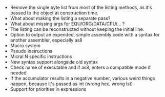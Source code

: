 - Remove the single byte list from most of the listing methods, as it's passed to the object at construction time.
- What about making the listing a separate pass?
- What about missing args for EQU/ORG/DATA/CPU/... ?
- The listing can be reconstructed without keeping the initial line.
- Option to output an expended, simple assembly code with a syntax for another assembler, especially as8
- Macro system
- Pseudo instructions
- Micral N specific instructions
- New syntax support alongside old syntax
- Check name of executable and if as8, enters a compatible mode if needed
- If the accumulator results in a negative number, various weird things happen, because it's passed as int (wrong hex, wrong lst)
- Support for priorities in expressions